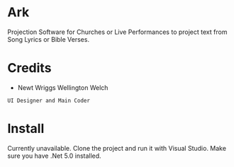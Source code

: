 # Ark
Projection Software for Churches or Live Performances to project text from Song Lyrics or Bible Verses.

# Credits
- Newt Wriggs Wellington Welch
```
UI Designer and Main Coder 
```

# Install
Currently unavailable.
Clone the project and run it with Visual Studio. Make sure you have .Net 5.0 installed.